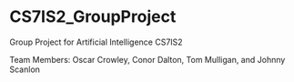 # CS7IS2_GroupProject
Group Project for Artificial Intelligence CS7IS2

Team Members: Oscar Crowley, Conor Dalton, Tom Mulligan, and Johnny Scanlon